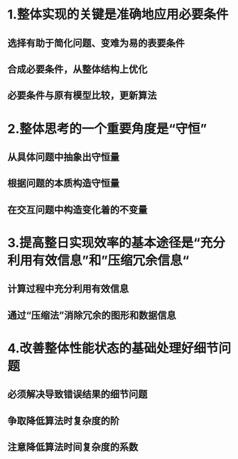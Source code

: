 # 1.整体实现的关键是准确地应用必要条件
## 选择有助于简化问题、变难为易的表要条件
## 合成必要条件，从整体结构上优化
## 必要条件与原有模型比较，更新算法
# 2.整体思考的一个重要角度是“守恒”
## 从具体问题中抽象出守恒量
## 根据问题的本质构造守恒量
## 在交互问题中构造变化着的不变量
# 3.提高整日实现效率的基本途径是“充分利用有效信息”和”压缩冗余信息“
## 计算过程中充分利用有效信息
## 通过“压缩法”消除冗余的图形和数据信息

# 4.改善整体性能状态的基础处理好细节问题
## 必须解决导致错误结果的细节问题
## 争取降低算法时复杂度的阶
## 注意降低算法时间复杂度的系数